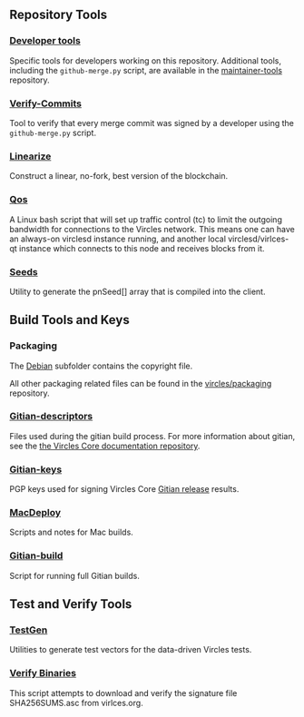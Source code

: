 Repository Tools
---------------------

### [Developer tools](/contrib/devtools) ###
Specific tools for developers working on this repository.
Additional tools, including the `github-merge.py` script, are available in the [maintainer-tools](https://github.com/bitcoin-core/bitcoin-maintainer-tools) repository.

### [Verify-Commits](/contrib/verify-commits) ###
Tool to verify that every merge commit was signed by a developer using the `github-merge.py` script.

### [Linearize](/contrib/linearize) ###
Construct a linear, no-fork, best version of the blockchain.

### [Qos](/contrib/qos) ###

A Linux bash script that will set up traffic control (tc) to limit the outgoing bandwidth for connections to the Vircles network. This means one can have an always-on virclesd instance running, and another local virclesd/virlces-qt instance which connects to this node and receives blocks from it.

### [Seeds](/contrib/seeds) ###
Utility to generate the pnSeed[] array that is compiled into the client.

Build Tools and Keys
---------------------

### Packaging ###
The [Debian](/contrib/debian) subfolder contains the copyright file.

All other packaging related files can be found in the [vircles/packaging](https://github.com/vircles/packaging) repository.

### [Gitian-descriptors](/contrib/gitian-descriptors) ###
Files used during the gitian build process. For more information about gitian, see the [the Vircles Core documentation repository](https://github.com/vircles/docs).

### [Gitian-keys](/contrib/gitian-keys)
PGP keys used for signing Vircles Core [Gitian release](/doc/release-process.md) results.

### [MacDeploy](/contrib/macdeploy) ###
Scripts and notes for Mac builds.

### [Gitian-build](/contrib/gitian-build.py) ###
Script for running full Gitian builds.

Test and Verify Tools
---------------------

### [TestGen](/contrib/testgen) ###
Utilities to generate test vectors for the data-driven Vircles tests.

### [Verify Binaries](/contrib/verifybinaries) ###
This script attempts to download and verify the signature file SHA256SUMS.asc from virlces.org.
